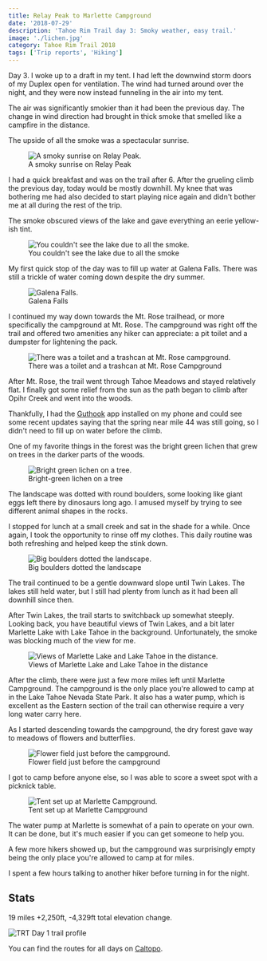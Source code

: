 ```yaml
---
title: Relay Peak to Marlette Campground
date: '2018-07-29'
description: 'Tahoe Rim Trail day 3: Smoky weather, easy trail.'
image: './lichen.jpg'
category: Tahoe Rim Trail 2018
tags: ['Trip reports', 'Hiking']
---
```


Day 3. I woke up to a draft in my tent. I had left the downwind storm doors of my Duplex open for ventilation. The wind had turned around over the night, and they were now instead funneling in the air into my tent.

The air was significantly smokier than it had been the previous day. The change in wind direction had brought in thick smoke that smelled like a campfire in the distance.

The upside of all the smoke was a spectacular sunrise.

<figure>
  <img src="smoky-sunrise.jpg" alt="A smoky sunrise on Relay Peak.">
  <figcaption>A smoky sunrise on Relay Peak</figcaption>
</figure>

I had a quick breakfast and was on the trail after 6. After the grueling climb the previous day, today would be mostly downhill. My knee that was bothering me had also decided to start playing nice again and didn't bother me at all during the rest of the trip.

The smoke obscured views of the lake and gave everything an eerie yellow-ish tint.

<figure>
  <img src="lake-obstructed-by-smoke.jpg" alt="You couldn't see the lake due to all the smoke.">
  <figcaption>You couldn't see the lake due to all the smoke</figcaption>
</figure>

My first quick stop of the day was to fill up water at Galena Falls. There was still a trickle of water coming down despite the dry summer.

<figure>
  <img src="galena-falls.jpg" alt="Galena Falls.">
  <figcaption>Galena Falls</figcaption>
</figure>

I continued my way down towards the Mt. Rose trailhead, or more specifically the campground at Mt. Rose. The campground was right off the trail and offered two amenities any hiker can appreciate: a pit toilet and a dumpster for lightening the pack.

<figure>
  <img src="double-dumpster.jpg" alt="There was a toilet and a trashcan at Mt. Rose campground.">
  <figcaption>There was a toilet and a trashcan at Mt. Rose Campground</figcaption>
</figure>

After Mt. Rose, the trail went through Tahoe Meadows and stayed relatively flat. I finally got some relief from the sun as the path began to climb after Opihr Creek and went into the woods.

Thankfully, I had the [Guthook](https://atlasguides.com/guthook-guides/) app installed on my phone and could see some recent updates saying that the spring near mile 44 was still going, so I didn't need to fill up on water before the climb.

One of my favorite things in the forest was the bright green lichen that grew on trees in the darker parts of the woods.

<figure>
  <img src="lichen.jpg" alt="Bright green lichen on a tree.">
  <figcaption>Bright-green lichen on a tree</figcaption>
</figure>

The landscape was dotted with round boulders, some looking like giant eggs left there by dinosaurs long ago. I amused myself by trying to see different animal shapes in the rocks.

I stopped for lunch at a small creek and sat in the shade for a while. Once again, I took the opportunity to rinse off my clothes. This daily routine was both refreshing and helped keep the stink down.

<figure>
  <img src="big-boulders.jpg" alt="Big boulders dotted the landscape.">
  <figcaption>Big boulders dotted the landscape</figcaption>
</figure>

The trail continued to be a gentle downward slope until Twin Lakes. The lakes still held water, but I still had plenty from lunch as it had been all downhill since then.

After Twin Lakes, the trail starts to switchback up somewhat steeply. Looking back, you have beautiful views of Twin Lakes, and a bit later Marlette Lake with Lake Tahoe in the background. Unfortunately, the smoke was blocking much of the view for me.

<figure>
  <img src="marlette-lake-and-lake-tahoe.jpg" alt="Views of Marlette Lake and Lake Tahoe in the distance.">
  <figcaption>Views of Marlette Lake and Lake Tahoe in the distance</figcaption>
</figure>

After the climb, there were just a few more miles left until Marlette Campground. The campground is the only place you're allowed to camp at in the Lake Tahoe Nevada State Park. It also has a water pump, which is excellent as the Eastern section of the trail can otherwise require a very long water carry here.

As I started descending towards the campground, the dry forest gave way to meadows of flowers and butterflies.

<figure>
  <img src="flower-field.jpg" alt="Flower field just before the campground.">
  <figcaption>Flower field just before the campground</figcaption>
</figure>

I got to camp before anyone else, so I was able to score a sweet spot with a picknick table.

<figure>
  <img src="marlette-campground.jpg" alt="Tent set up at Marlette Campground.">
  <figcaption>Tent set up at Marlette Campground</figcaption>
</figure>

The water pump at Marlette is somewhat of a pain to operate on your own. It can be done, but it's much easier if you can get someone to help you.

A few more hikers showed up, but the campground was surprisingly empty being the only place you're allowed to camp at for miles.

I spent a few hours talking to another hiker before turning in for the night.

## Stats

19 miles +2,250ft, -4,329ft total elevation change.

![TRT Day 1 trail profile](profile.png)

You can find the routes for all days on [Caltopo](https://caltopo.com/m/HJ0L).
